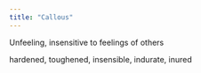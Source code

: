 ```yaml
---
title: "Callous"
---
```

Unfeeling, insensitive to feelings of others

hardened, toughened, insensible, indurate, inured

